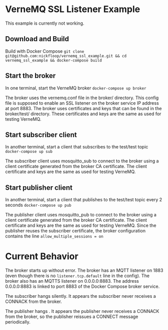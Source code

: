 # VerneMQ SSL Listener Example
This example is currently not working.

## Download and Build
Build with Docker Compose
`git clone git@github.com:nickfloop/vernemq_ssl_example.git && cd vernemq_ssl_example && docker-compose build`

## Start the broker
In one terminal, start the VerneMQ broker
`docker-compose up broker`

The broker uses the vernemq.conf file in the broker/ directory. This config file is supposed to enable an SSL listener on the broker service IP address at port 8883. The broker uses certificates and keys that can be found in the broker/test/ directory. These certificates and keys are the same as used for testing VerneMQ.

## Start subscriber client
In another terminal, start a client that subscribes to the test/test topic
`docker-compose up sub`

The subscriber client uses mosquitto_sub to connect to the broker using a client certificate generated from the broker CA certificate. The client certificate and keys are the same as used for testing VerneMQ.

## Start publisher client
In another terminal, start a client that publishes to the test/test topic every 2 seconds
`docker-compose up pub`

The publisher client uses mosquitto_pub to connect to the broker using a client certificate generated from the broker CA certificate. The client certificate and keys are the same as used for testing VerneMQ. Since the publisher reuses the subscriber certificate, the broker configuration contains the line `allow_multiple_sessions = on`

# Current Behavior
The broker starts up without error. The broker has an MQTT listener on 1883 (even though there is no `listener.tcp.default` line in the config). The broker also has an MQTTS listener on 0.0.0.0:8883. The address 0.0.0.0:8883 is linked to port 8883 of the Docker Compose broker service.

The subscriber hangs silently. It appears the subscriber never receives a CONNACK from the broker.

The publisher hangs . It appears the publisher never receives a CONNACK from the broker, so the publisher reissues a CONNECT message periodically.
